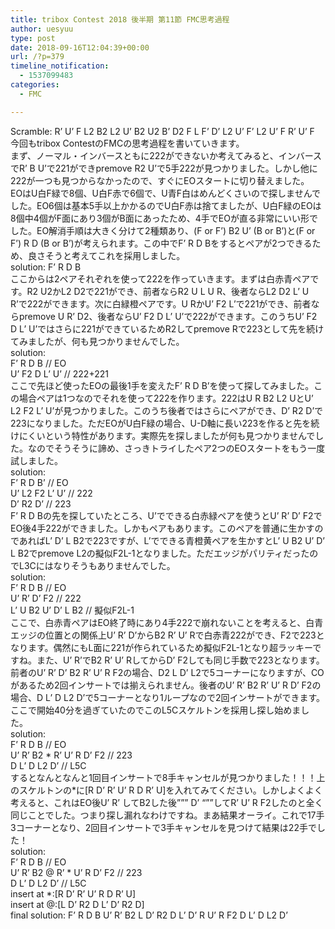 ```yaml
---
title: tribox Contest 2018 後半期 第11節 FMC思考過程
author: uesyuu
type: post
date: 2018-09-16T12:04:39+00:00
url: /?p=379
timeline_notification:
  - 1537099483
categories:
  - FMC

---
```

Scramble: R&#8217; U&#8217; F L2 B2 L2 U&#8217; B2 U2 B&#8217; D2 F L F&#8217; D&#8217; L2 U&#8217; F&#8217; L2 U&#8217; F R&#8217; U&#8217; F  
今回もtribox ContestのFMCの思考過程を書いていきます。  
まず、ノーマル・インバースともに222ができないか考えてみると、インバースでR’ B U’で221ができpremove R2 U’で5手222が見つかりました。しかし他に222が一つも見つからなかったので、すぐにEOスタートに切り替えました。  
EOはU白F緑で8個、U白F赤で6個で、U青F白はめんどくさいので探しませんでした。EO6個は基本5手以上かかるのでU白F赤は捨てましたが、U白F緑のEOは8個中4個がF面にあり3個がB面にあったため、4手でEOが直る非常にいい形でした。EO解消手順は大きく分けて2種類あり、(F or F’) B2 U’ (B or B’)と(F or F’) R D (B or B’)が考えられます。この中でF’ R D Bをするとペアが2つできるため、良さそうと考えてこれを採用しました。  
solution: F’ R D B  
ここからは2ペアそれぞれを使って222を作っていきます。まずは白赤青ペアです。R2 U2かL2 D2で221ができ、前者ならR2 U L U R、後者ならL2 D2 L’ U R’で222ができます。次に白緑橙ペアです。U RかU’ F2 L’で221ができ、前者ならpremove U R’ D2、後者ならU’ F2 D L’ U’で222ができます。このうちU’ F2 D L’ U’ではさらに221ができているためR2してpremove Rで223として先を続けてみましたが、何も見つかりませんでした。  
solution:  
F’ R D B // EO  
U’ F2 D L’ U’ // 222+221  
ここで先ほど使ったEOの最後1手を変えたF’ R D B’を使って探してみました。この場合ペアは1つなのでそれを使って222を作ります。222はU R B2 L2 UとU’ L2 F2 L’ U’が見つかりました。このうち後者ではさらにペアができ、D’ R2 D’で223になりました。ただEOがU白F緑の場合、U-D軸に長い223を作ると先を続けにくいという特性があります。実際先を探しましたが何も見つかりませんでした。なのでそうそうに諦め、さっきトライしたペア2つのEOスタートをもう一度試しました。  
solution:  
F’ R D B’ // EO  
U’ L2 F2 L’ U’ // 222  
D’ R2 D’ // 223  
F’ R D Bの先を探していたところ、U’でできる白赤緑ペアを使うとU’ R’ D’ F2でEO後4手222ができました。しかもペアもあります。このペアを普通に生かすのであればL’ D’ L B2で223ですが、L’でできる青橙黄ペアを生かすとL’ U B2 U’ D’ L B2でpremove L2の擬似F2L-1となりました。ただエッジがパリティだったのでL3Cにはなりそうもありませんでした。  
solution:  
F’ R D B // EO  
U’ R’ D’ F2 // 222  
L’ U B2 U’ D’ L B2 // 擬似F2L-1  
ここで、白赤青ペアはEO終了時にあり4手222で崩れないことを考えると、白青エッジの位置との関係上U’ R’ D’からB2 R’ U’ Rで白赤青222ができ、F2で223となります。偶然にもL面に221が作られているため擬似F2L-1となり超ラッキーですね。また、U’ R’でB2 R’ U’ RしてからD’ F2しても同じ手数で223となります。前者のU’ R’ D’ B2 R’ U’ R F2の場合、D2 L D’ L2で5コーナーになりますが、COがあるため2回インサートでは揃えられません。後者のU’ R’ B2 R’ U’ R D’ F2の場合、D L’ D L2 D’で5コーナーとなり1ループなので2回インサートができます。ここで開始40分を過ぎていたのでこのL5Cスケルトンを採用し探し始めました。  
solution:  
F’ R D B // EO  
U’ R’ B2 * R’ U’ R D’ F2 // 223  
D L’ D L2 D’ // L5C  
するとなんとなんと1回目インサートで8手キャンセルが見つかりました！！！上のスケルトンの*に[R D’ R’ U’ R D R’ U]を入れてみてください。しかしよくよく考えると、これはEO後U’ R’ してB2した後””” D’ “””してR’ U’ R F2したのと全く同じことでした。つまり探し漏れなわけですね。まあ結果オーライ。これで17手3コーナーとなり、2回目インサートで3手キャンセルを見つけて結果は22手でした！  
solution:  
F’ R D B // EO  
U’ R’ B2 @ R’ * U’ R D’ F2 // 223  
D L’ D L2 D’ // L5C  
insert at *:[R D’ R’ U’ R D R’ U]  
insert at @:[L D’ R2 D L’ D’ R2 D]  
final solution: F’ R D B U’ R’ B2 L D’ R2 D L’ D’ R U’ R F2 D L’ D L2 D’